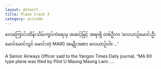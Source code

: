 ```yaml
---
layout: default
title: Plane Crash 3
category: unicode
---
```


<p class="my"><span class="mm3">လေကြောင်းထိန်းသိမ်းကွပ်ကဲရေးမှ အဆင့်မြင့် အရာရှိ တစ်ဦးက ‘လေယာဉ်မောင်းဦးမောင်မောင်လွင် မောင်းတဲ့ MA60 အမျိုးအစား လေယာဉ်ပါ။ ...’</span></p>

<p class="hide-this">A Senior Airways Officer said to the Yangon Times Daily journal, “MA 60 type plane was flied by Pilot U Maung Maung Lwin. ...</p>
